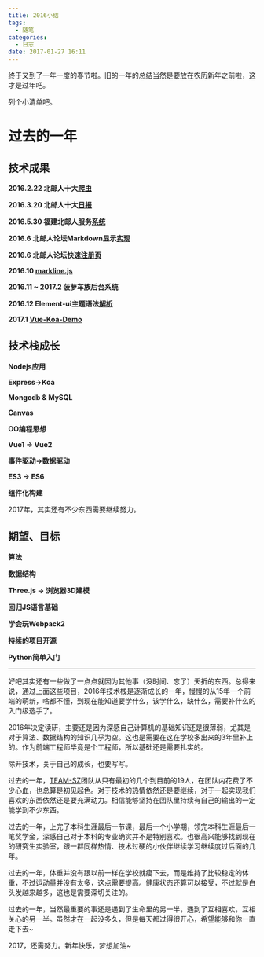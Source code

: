 ```yaml
---
title: 2016小结
tags: 
  - 随笔
categories:
  - 日志
date: 2017-01-27 16:11
---
```


终于又到了一年一度的春节啦。旧的一年的总结当然是要放在农历新年之前啦，这才是过年吧。

<!-- more -->

列个小清单吧。

# 过去的一年

## 技术成果 

**2016.2.22 北邮人十大[爬虫](https://github.com/Molunerfinn/Nodejs-ByrTopTen)**

**2016.3.20 北邮人十大[日报](http://topten.piegg.cn/)**

**2016.5.30 福建北邮人服务[系统](http://fj.piegg.cn/)**

**2016.6 北邮人论坛Markdown显示[实现](https://github.com/Molunerfinn/bbs-markdown)**

**2016.6 北邮人论坛快速[注册页](https://github.com/Molunerfinn/vue-mobile-learning-demo)**

**2016.10 [markline.js](https://github.com/Molunerfinn/markline.js)**

**2016.11 ~ 2017.2 菠萝车族后台系统**

**2016.12 Element-ui主题语法[解析](https://github.com/Molunerfinn/theme-default)**

**2017.1 [Vue-Koa-Demo](https://github.com/Molunerfinn/vue-koa-demo)**

## 技术栈成长

**Nodejs应用**

**Express->Koa**

**Mongodb & MySQL**

**Canvas**

**OO编程思想**

**Vue1 -> Vue2**

**事件驱动->数据驱动**

**ES3 -> ES6**

**组件化构建**

2017年，其实还有不少东西需要继续努力。

## 期望、目标

**算法**

**数据结构**

**Three.js -> 浏览器3D建模**

**回归JS语言基础**

**学会玩Webpack2**

**持续的项目开源**

**Python简单入门**

------

好吧其实还有一些做了一点点就因为其他事（没时间、忘了）夭折的东西。总得来说，通过上面这些项目，2016年技术栈是逐渐成长的一年，慢慢的从15年一个前端的萌新，啥都不懂，到现在能知道要学什么，该学什么，缺什么，需要补什么的入门级选手了。

2016年决定读研，主要还是因为深感自己计算机的基础知识还是很薄弱，尤其是对于算法、数据结构的知识几乎为空。这也是需要在这在学校多出来的3年里补上的。作为前端工程师毕竟是个工程师，所以基础还是需要扎实的。

除开技术，关于自己的成长，也要写写。

过去的一年，[TEAM-SZ](http://teamsz.xyz)团队从只有最初的几个到目前的19人，在团队内花费了不少心血，也总算是初见起色。对于技术的热情依然还是要继续，对于一起实现我们喜欢的东西依然还是要充满动力。相信能够坚持在团队里持续有自己的输出的一定能学到不少东西。

过去的一年，上完了本科生涯最后一节课，最后一个小学期，领完本科生涯最后一笔奖学金，深感自己对于本科的专业确实并不是特别喜欢。也很高兴能够找到现在的研究生实验室，跟一群同样热情、技术过硬的小伙伴继续学习继续度过后面的几年。

过去的一年，体重并没有跟以前一样在学校就瘦下去，而是维持了比较稳定的体重，不过运动量并没有太多，这点需要提高。健康状态还算可以接受，不过就是白头发越来越多，这也是需要深切关注的。

过去的一年，当然最重要的事还是遇到了生命里的另一半，遇到了互相喜欢，互相关心的另一半。虽然才在一起没多久，但是每天都过得很开心，希望能够和你一直走下去~

2017，还需努力。新年快乐，梦想加油~
